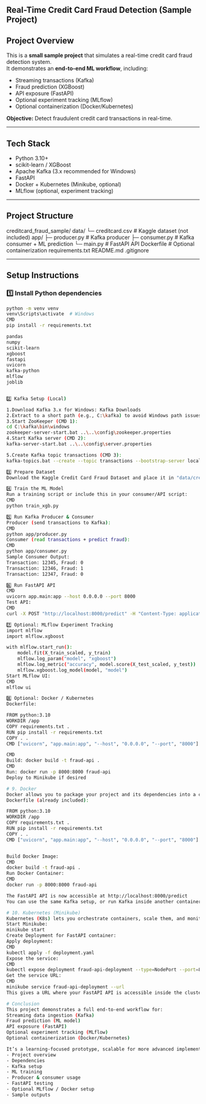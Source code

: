 ## Real-Time Credit Card Fraud Detection (Sample Project)

## Project Overview
This is a **small sample project** that simulates a real-time credit card fraud detection system.  
It demonstrates an **end-to-end ML workflow**, including:

- Streaming transactions (Kafka)
- Fraud prediction (XGBoost)
- API exposure (FastAPI)
- Optional experiment tracking (MLflow)
- Optional containerization (Docker/Kubernetes)

**Objective:** Detect fraudulent credit card transactions in real-time.

---

## Tech Stack

- Python 3.10+
- scikit-learn / XGBoost
- Apache Kafka (3.x recommended for Windows)
- FastAPI
- Docker + Kubernetes (Minikube, optional)
- MLflow (optional, experiment tracking)

---

## Project Structure

creditcard_fraud_sample/
 data/
└─ creditcard.csv # Kaggle dataset (not included)
 app/
 ├─ producer.py # Kafka producer
 ├─ consumer.py # Kafka consumer + ML prediction
 └─ main.py # FastAPI API
 Dockerfile # Optional containerization
 requirements.txt
README.md
.gitignore


---

## Setup Instructions

### 1️⃣ Install Python dependencies

```bash
python -m venv venv
venv\Scripts\activate  # Windows
CMD
pip install -r requirements.txt

pandas
numpy
scikit-learn
xgboost
fastapi
uvicorn
kafka-python
mlflow
joblib


2️⃣ Kafka Setup (Local)

1.Download Kafka 3.x for Windows: Kafka Downloads
2.Extract to a short path (e.g., C:\kafka) to avoid Windows path issues
3.Start ZooKeeper (CMD 1):
cd C:\kafka\bin\windows
zookeeper-server-start.bat ..\..\config\zookeeper.properties
4.Start Kafka server (CMD 2):
kafka-server-start.bat ..\..\config\server.properties

5.Create Kafka topic transactions (CMD 3):
kafka-topics.bat --create --topic transactions --bootstrap-server localhost:9092 --partitions 1 --replication-factor 1

3️⃣ Prepare Dataset
Download the Kaggle Credit Card Fraud Dataset and place it in "data/creditcard.csv". Create a folder data in project.

4️⃣ Train the ML Model
Run a training script or include this in your consumer/API script:
CMD
python train_xgb.py

5️⃣ Run Kafka Producer & Consumer
Producer (send transactions to Kafka):
CMD
python app/producer.py
Consumer (read transactions + predict fraud):
CMD
python app/consumer.py
Sample Consumer Output:
Transaction: 12345, Fraud: 0
Transaction: 12346, Fraud: 1
Transaction: 12347, Fraud: 0

6️⃣ Run FastAPI API
CMD
uvicorn app.main:app --host 0.0.0.0 --port 8000
Test API:
CMD
curl -X POST "http://localhost:8000/predict" -H "Content-Type: application/json" -d '{"V1":0.1,"V2":0.2,"Amount":100,...}'

7️⃣ Optional: MLflow Experiment Tracking
import mlflow
import mlflow.xgboost

with mlflow.start_run():
    model.fit(X_train_scaled, y_train)
    mlflow.log_param("model", "xgboost")
    mlflow.log_metric("accuracy", model.score(X_test_scaled, y_test))
    mlflow.xgboost.log_model(model, "model")
Start MLflow UI:
CMD
mlflow ui

8️⃣ Optional: Docker / Kubernetes
Dockerfile:

FROM python:3.10
WORKDIR /app
COPY requirements.txt .
RUN pip install -r requirements.txt
COPY . .
CMD ["uvicorn", "app.main:app", "--host", "0.0.0.0", "--port", "8000"]

CMD
Build: docker build -t fraud-api .
CMD
Run: docker run -p 8000:8000 fraud-api
Deploy to Minikube if desired

# 9. Docker
Docker allows you to package your project and its dependencies into a container, so it runs anywhere consistently.
Dockerfile (already included):

FROM python:3.10
WORKDIR /app
COPY requirements.txt .
RUN pip install -r requirements.txt
COPY . .
CMD ["uvicorn", "app.main:app", "--host", "0.0.0.0", "--port", "8000"]


Build Docker Image:
CMD
docker build -t fraud-api .
Run Docker Container:
CMD
docker run -p 8000:8000 fraud-api

The FastAPI API is now accessible at http://localhost:8000/predict
You can use the same Kafka setup, or run Kafka inside another container for full isolation.

# 10. Kubernetes (Minikube)
Kubernetes (K8s) lets you orchestrate containers, scale them, and monitor their health. For local testing, Minikube is perfect.
Start Minikube:
minikube start
Create Deployment for FastAPI container:
Apply deployment:
CMD
kubectl apply -f deployment.yaml
Expose the service:
CMD
kubectl expose deployment fraud-api-deployment --type=NodePort --port=8000
Get the service URL:
CMD
minikube service fraud-api-deployment --url
This gives a URL where your FastAPI API is accessible inside the cluster.

# Conclusion
This project demonstrates a full end-to-end workflow for:
Streaming data ingestion (Kafka)
Fraud prediction (ML model)
API exposure (FastAPI)
Optional experiment tracking (MLflow)
Optional containerization (Docker/Kubernetes)

It’s a learning-focused prototype, scalable for more advanced implementations.
- Project overview  
- Dependencies  
- Kafka setup  
- ML training  
- Producer & consumer usage  
- FastAPI testing  
- Optional MLflow / Docker setup  
- Sample outputs  
